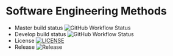 # Software Engineering Methods

- Master build status ![GitHub Workflow Status](https://img.shields.io/github/actions/workflow/status/moosey2003/sem/main.yml?branch=master&style=flat-square)
- Develop build status ![GitHub Workflow Status](https://img.shields.io/github/actions/workflow/status/moosey2003/sem/main.yml?branch=develop&style=flat-square)
- License [![LICENSE](https://img.shields.io/github/license/moosey2003/sem.svg?style=flat-square)](https://github.com/moosey2003/sem/blob/master/LICENSE) 
- Release ![Release](https://img.shields.io/github/release/moosey2003/sem.svg?style=flat-square)
